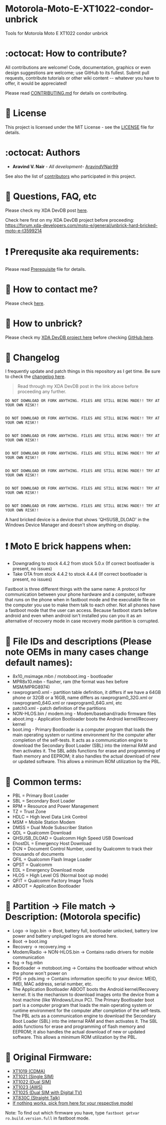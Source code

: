 # Motorola-Moto-E-XT1022-condor-unbrick
Tools for Motorola Moto E XT1022 condor unbrick

# :octocat: How to contribute?

All contributions are welcome! Code, documentation, graphics or even design suggestions are welcome; use GitHub to its fullest. Submit pull requests, contribute tutorials or other wiki content -- whatever you have to offer, it would be appreciated!

Please read [CONTRIBUTING.md](https://github.com/aravindvnair99/Motorola-Moto-E-XT1022-condor-unbrick/blob/master/CONTRIBUTING.md) for details on contributing.

# :scroll: License

This project is licensed under the MIT License - see the [LICENSE](LICENSE) file for details.

# :octocat: Authors

* **Aravind V. Nair** - *All development*- [AravindVNair99](https://github.com/aravindvnair99)

See also the list of [contributors](https://github.com/aravindvnair99/Motorola-Moto-E-XT1022-condor-unbrick/graphs/contributors) who participated in this project.

# :trident: Questions, FAQ, etc

Please check my XDA DevDB post [here](https://forum.xda-developers.com/moto-e/general/unbrick-hard-bricked-moto-e-t3599214).

Check here first on my XDA DevDB project before proceeding: https://forum.xda-developers.com/moto-e/general/unbrick-hard-bricked-moto-e-t3599214

# :heavy_exclamation_mark: Prerequsite aka requirements:

Please read [Prerequisite](Prerequisite.md) file for details.

# :book: How to contact me?

Please check [here](https://github.com/aravindvnair99/Motorola-Moto-E-XT1022-condor-unbrick/blob/master/Contact%20me.md).

# :book: How to unbrick?

Please check my [XDA DevDB project here](https://forum.xda-developers.com/moto-e/general/unbrick-hard-bricked-moto-e-t3599214) before checking [GitHub here](https://github.com/aravindvnair99/Motorola-Moto-E-XT1022-condor-unbrick/blob/master/Unbrick%20methods.md).

# :scroll: Changelog

I frequently update and patch things in this repository as I get time. Be sure to check the [changelog here](https://github.com/aravindvnair99/Motorola-Moto-E-XT1022-condor-unbrick/commits/master).

> Read through my XDA DevDB post in the link above before proceeding any further.

```
DO NOT DOWNLOAD OR FORK ANYTHING. FILES ARE STILL BEING MADE!! TRY AT YOUR OWN RISK!!


DO NOT DOWNLOAD OR FORK ANYTHING. FILES ARE STILL BEING MADE!! TRY AT YOUR OWN RISK!!


DO NOT DOWNLOAD OR FORK ANYTHING. FILES ARE STILL BEING MADE!! TRY AT YOUR OWN RISK!!


DO NOT DOWNLOAD OR FORK ANYTHING. FILES ARE STILL BEING MADE!! TRY AT YOUR OWN RISK!!


DO NOT DOWNLOAD OR FORK ANYTHING. FILES ARE STILL BEING MADE!! TRY AT YOUR OWN RISK!!


DO NOT DOWNLOAD OR FORK ANYTHING. FILES ARE STILL BEING MADE!! TRY AT YOUR OWN RISK!!


DO NOT DOWNLOAD OR FORK ANYTHING. FILES ARE STILL BEING MADE!! TRY AT YOUR OWN RISK!!
```

A hard bricked device is a device that shows 'QHSUSB_DLOAD' in the Windows Device Manager and doesn't show anything on display.

# :heavy_exclamation_mark: Moto E brick happens when:

* Downgrading to stock 4.4.2 from stock 5.0.x (If correct bootloader is present, no issues)
* Take OTA from stock 4.4.2 to stock 4.4.4 (If correct bootloader is present, no issues)

Fastboot is three different things with the same name: A protocol for communication between your phone hardware and a computer, software that runs on the phone when in fastboot mode and the executable file on the computer you use to make them talk to each other. Not all phones have a fastboot mode that the user can access. Because fastboot starts before android and even when android isn't installed you can you it as an alternative of recovery mode in case recovery mode partition is corrupted.

# :book: File IDs and descriptions (Please note OEMs in many cases change default names):

* 8x10_msimage.mbn / motoboot.img - bootloader
* MPR8x10.mbn - flasher, ram (the format was hex before MSM/MPRG8974)
* rawprogram0.xml - partition table definition, it differs if we have a 64GB phone or 32GB or a 16GB, name differs as rawprogram0_32G.xml or rawprogram0_64G.xml or rawprogram0_64G.xml, etc
* patch0.xml - patch definition of the partitions
* NON-HLOS.bin / modem.img - Modem/baseband/radio firmware files
* aboot.img - Application Bootloader boots the Android kernel/Recovery kernel
* boot.img - Primary Bootloader is a computer program that loads the main operating system or runtime environment for the computer after completion of the self-tests. It acts as a communication engine to download the Secondary Boot Loader (SBL) into the internal RAM and then activates it. The SBL adds functions for erase and programming of flash memory and EEPROM; it also handles the actual download of new or updated software. This allows a minimum ROM utilization by the PBL.

# :book: Common terms:

* PBL = Primary Boot Loader
* SBL = Secondary Boot Loader
* RPM = Resource and Power Management
* TZ = Trust Zone
* HDLC = High level Data Link Control
* MSM = Mobile Station Modem
* DMSS = Dual Mode Subscriber Station
* QDL = Qualcomm Download
* QHSUSB_DLOAD = Qualcomm High Speed USB Download
* EhostDL = Emergency Host Download
* DCN = Document Control Number, used by Qualcomm to track their thousands of documents
* QFIL = Qualcomm Flash Image Loader
* QPST = Qualcomm
* EDL = Emergency Download mode
* HLOS = High Level OS (Normal boot up mode)
* QFIT = Qualcomm Factory Image Tools
* ABOOT = Application Bootloader

# :book: Partition -> File match -> Description: (Motorola specific)

* Logo -> logo.bin -> Boot, battery full, bootloader unlocked, battery low power and battery unpluged logos are stored here.
* Boot -> boot.img
* Recovery -> recovery.img ->
* Modem/Radio -> NON-HLOS.bin -> Contains radio drivers for mobile communication
* fsg -> fsg.mbn
* Bootloader -> motoboot.img -> Contains the bootloader without which the phone won't power on
* PDS -> pds.img -> Contains information specific to your device: MEID, IMEI, MAC address, serial number, etc.
* The Application Bootloader ABOOT boots the Android kernel/Recovery kernel. It is the mechanism to download images onto the device from a host machine (like Windows/Linux PC). The Primary Bootloader boot part is a computer program that loads the main operating system or runtime environment for the computer after completion of the self-tests. The PBL acts as a communication engine to download the Secondary Boot Loader (SBL) into the internal RAM and then activates it. The SBL adds functions for erase and programming of flash memory and EEPROM; it also handles the actual download of new or updated software. This allows a minimum ROM utilization by the PBL.

# :book: Original Firmware:

* [XT1019 (CDMA)](https://drive.google.com/drive/folders/0Bw_NsGJYGFyVMGNZVWZPOTYyVU0)
* [XT1021 (Single SIM)](https://drive.google.com/drive/folders/0Bw_NsGJYGFyVei1vdnJhekpDMWs)
* [XT1022 (Dual SIM)](https://drive.google.com/drive/folders/0Bw_NsGJYGFyVbjh0REhNZHpDRFk)
* [XT1023 (AWS)](https://drive.google.com/drive/folders/0Bw_NsGJYGFyVblQ3MmR1Z3JTd0E)
* [XT1025 (Dual SIM with Digital TV)](https://drive.google.com/drive/folders/0Bw_NsGJYGFyVNXNsVHh2NFNrNVE)
* [XT830C (Straight Talk)](https://www.androidfilehost.com/?fid=24052804347833874)
* [If nothing works, pick from here for your respective model](https://forum.xda-developers.com/showthread.php?t=2755857)

Note: To find out which firmware you have, type ```fastboot getvar ro.build.version.full``` in fastboot mode.
